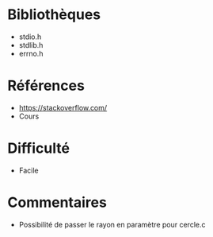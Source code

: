 # Bibliothèques
* stdio.h
* stdlib.h
* errno.h

# Références
* https://stackoverflow.com/
* Cours

# Difficulté
* Facile

# Commentaires
* Possibilité de passer le rayon en paramètre pour cercle.c
